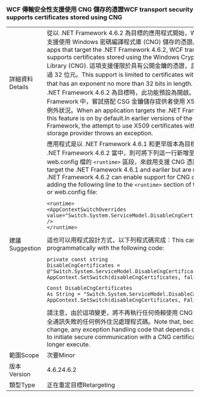 ### <a name="wcf-transport-security-supports-certificates-stored-using-cng"></a><span data-ttu-id="ef1be-101">WCF 傳輸安全性支援使用 CNG 儲存的憑證</span><span class="sxs-lookup"><span data-stu-id="ef1be-101">WCF transport security supports certificates stored using CNG</span></span>

|   |   |
|---|---|
|<span data-ttu-id="ef1be-102">詳細資料</span><span class="sxs-lookup"><span data-stu-id="ef1be-102">Details</span></span>|<span data-ttu-id="ef1be-103">從以 .NET Framework 4.6.2 為目標的應用程式開始，WCF 傳輸安全性支援使用 Windows 密碼編譯程式庫 (CNG) 儲存的憑證。</span><span class="sxs-lookup"><span data-stu-id="ef1be-103">Starting with apps that target the .NET Framework 4.6.2, WCF transport security supports certificates stored using the Windows Cryptography Library (CNG).</span></span> <span data-ttu-id="ef1be-104">這項支援僅限於具有公開金鑰的憑證，且指數長度不能超過 32 位元。</span><span class="sxs-lookup"><span data-stu-id="ef1be-104">This support is limited to certificates with a public key that has an exponent no more than 32 bits in length.</span></span> <span data-ttu-id="ef1be-105">當應用程式以 .NET Framework 4.6.2 為目標時，此功能預設為開啟。在舊版 .NET Framework 中，嘗試搭配 CSG 金鑰儲存提供者使用 X509 憑證會擲回例外狀況。</span><span class="sxs-lookup"><span data-stu-id="ef1be-105">When an application targets the .NET Framework 4.6.2, this feature is on by default.In earlier versions of the .NET Framework, the attempt to use X509 certificates with a CSG key storage provider throws an exception.</span></span>|
|<span data-ttu-id="ef1be-106">建議</span><span class="sxs-lookup"><span data-stu-id="ef1be-106">Suggestion</span></span>|<span data-ttu-id="ef1be-107">應用程式是以 .NET Framework 4.6.1 和更早版本為目標，但卻執行於 .NET Framework 4.6.2 當中，則可將下列這一行新增至 app.config 或 web.config 檔的 <code>&lt;runtime&gt;</code> 區段，來啟用支援 CNG 憑證：</span><span class="sxs-lookup"><span data-stu-id="ef1be-107">Apps that target the .NET Framework 4.6.1 and earlier but are running on the .NET Framework 4.6.2 can enable support for CNG certificates by adding the following line to the <code>&lt;runtime&gt;</code> section of the app.config or web.config file:</span></span><pre><code class="language-xml">&lt;runtime&gt;&#13;&#10;&lt;AppContextSwitchOverrides value=&quot;Switch.System.ServiceModel.DisableCngCertificates=false&quot; /&gt;&#13;&#10;&lt;/runtime&gt;&#13;&#10;</code></pre><span data-ttu-id="ef1be-108">這也可以用程式設計方式，以下列程式碼完成︰</span><span class="sxs-lookup"><span data-stu-id="ef1be-108">This can also be done programmatically with the following code:</span></span><pre><code class="language-cs">private const string DisableCngCertificates = @&quot;Switch.System.ServiceModel.DisableCngCertificate&quot;;&#13;&#10;AppContext.SetSwitch(disableCngCertificates, false);&#13;&#10;</code></pre><pre><code class="language-vb">Const DisableCngCertificates As String = &quot;Switch.System.ServiceModel.DisableCngCertificates&quot;&#13;&#10;AppContext.SetSwitch(disableCngCertificates, False)&#13;&#10;</code></pre><span data-ttu-id="ef1be-109">請注意，由於這項變更，將不再執行任何倚賴使用 CNG 憑證嘗試起始安全通訊失敗的任何例外住況處理程式碼。</span><span class="sxs-lookup"><span data-stu-id="ef1be-109">Note that, because of this change, any exception handling code that depends on the attempt to initiate secure communication with a CNG certificate to fail will no longer execute.</span></span>|
|<span data-ttu-id="ef1be-110">範圍</span><span class="sxs-lookup"><span data-stu-id="ef1be-110">Scope</span></span>|<span data-ttu-id="ef1be-111">次要</span><span class="sxs-lookup"><span data-stu-id="ef1be-111">Minor</span></span>|
|<span data-ttu-id="ef1be-112">版本</span><span class="sxs-lookup"><span data-stu-id="ef1be-112">Version</span></span>|<span data-ttu-id="ef1be-113">4.6.2</span><span class="sxs-lookup"><span data-stu-id="ef1be-113">4.6.2</span></span>|
|<span data-ttu-id="ef1be-114">類型</span><span class="sxs-lookup"><span data-stu-id="ef1be-114">Type</span></span>|<span data-ttu-id="ef1be-115">正在重定目標</span><span class="sxs-lookup"><span data-stu-id="ef1be-115">Retargeting</span></span>|

